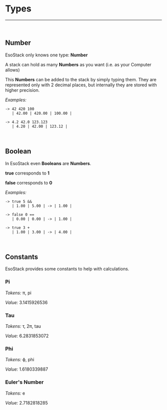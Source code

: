 # Types
-----

<br>

## Number
EsoStack only knows one type: **Number**

A stack can hold as many **Numbers** as you want (i.e. as your Computer allows)

This **Numbers** can be added to the stack by simply typing them. They are represented only with 2 decimal places, but internally they are stored with higher precision.

*Examples:*
```
-> 42 420 100
   | 42.00 | 420.00 | 100.00 |

-> 4.2 42.0 123.123
   | 4.20 | 42.00 | 123.12 |
``` 

<br>

## Boolean
In EsoStack even **Booleans** are **Numbers**.

**true** corresponds to **1**

**false** corresponds to **0**

*Examples:*
```
-> true 5 &&
   | 1.00 | 5.00 | -> | 1.00 |

-> false 0 ==
   | 0.00 | 0.00 | -> | 1.00 |

-> true 3 +
   | 1.00 | 3.00 | -> | 4.00 |
```

<br>

## Constants
EsoStack provides some constants to help with calculations.

### Pi
*Tokens:* π, pi

*Value:* 3.1415926536

### Tau
*Tokens:* τ, 2π, tau

*Value:* 6.2831853072

### Phi
*Tokens:* ϕ, phi

*Value:* 1.6180339887

### Euler's Number
*Tokens:* e

*Value:* 2.7182818285